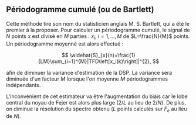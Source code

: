## Périodogramme cumulé (ou de Bartlett)

Cette méthode tire son nom du statisticien anglais M. S. Bartlett, qui a été le premier à la proposer. Pour calculer un périodogramme cumulé, le signal de $N$ points $x$ est divisé en $M$ parties : $x_i, \; i=1,...,M$ de $L=\frac{N}{M}$ points. Un périodogramme moyenné est alors effectué :
    
$$
\widehat{S}_{x}(n)=\frac{1}{LM}\sum_{i=1}^{M}|TFD\left[x_i(k)\right]|^{2},
$$

afin de diminuer la variance d'estimation de la DSP. La variance sera diminuée d'un facteur $M$ lorsque l'on moyenne $M$ périodogrammes indépendants.

L'inconvénient de cet estimateur va être l'augmentation du biais car le lobe central du noyau de Fejer est alors plus large ($2/L$ au lieu de $2/N$). De plus, on diminue la résolution du spectre obtenu ($L$ points calculés sur $F_e$ au lieu de $N$).